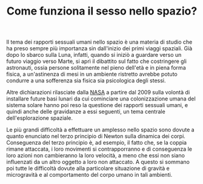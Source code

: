 
<header>

  <h1 id=logo>Come funziona il sesso nello spazio?</h1>
  
</header>

<!-- Sezione paragrafi -->
<p>
Il tema dei rapporti sessuali umani nello spazio è una materia di studio che ha preso sempre più importanza sin dall'inizio dei primi viaggi spaziali. Già dopo lo sbarco sulla Luna, infatti, quando si iniziò a guardare verso un futuro viaggio verso Marte, si aprì il dibattito sul fatto che costringere gli astronauti, ossia persone solitamente nel pieno dell'età e in piena forma fisica, a un'astinenza di mesi in un ambiente ristretto avrebbe potuto condurre a una sofferenza sia fisica sia psicologica degli stessi.
</p>
<p>
Altre dichiarazioni rilasciate dalla <a href=https://it.m.wikipedia.org/wiki/NASA>NASA</a> a partire dal 2009 sulla volontà di installare future basi lunari da cui cominciare una colonizzazione umana del sistema solare hanno poi reso la questione dei rapporti sessuali umani, e quindi anche delle gravidanze a essi seguenti, un tema centrale dell'esplorazione spaziale.
</p>  
<p>
Le più grandi difficoltà a effettuare un amplesso nello spazio sono dovute a quanto enunciato nel terzo principio di Newton sulla dinamica dei corpi. Conseguenza del terzo principio è, ad esempio, il fatto che, se la coppia rimane attaccata, i loro movimenti si contrapporranno e di conseguenza le loro azioni non cambieranno la loro velocità, a meno che essi non siano influenzati da un altro oggetto a loro non attaccato. A questo si sommano poi tutte le difficoltà dovute alla particolare situazione di gravità e microgravità e al comportamento del corpo umano in tali ambienti.
</p>
<!-- Fine sezione paragrafi -->



